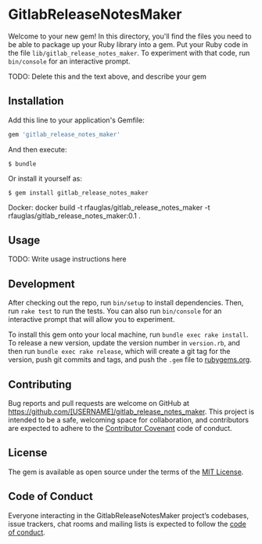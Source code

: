 # GitlabReleaseNotesMaker

Welcome to your new gem! In this directory, you'll find the files you need to be able to package up your Ruby library into a gem. Put your Ruby code in the file `lib/gitlab_release_notes_maker`. To experiment with that code, run `bin/console` for an interactive prompt.

TODO: Delete this and the text above, and describe your gem

## Installation

Add this line to your application's Gemfile:

```ruby
gem 'gitlab_release_notes_maker'
```

And then execute:

    $ bundle

Or install it yourself as:

    $ gem install gitlab_release_notes_maker

Docker:
docker build -t rfauglas/gitlab_release_notes_maker  -t rfauglas/gitlab_release_notes_maker:0.1 . 
## Usage

TODO: Write usage instructions here

## Development

After checking out the repo, run `bin/setup` to install dependencies. Then, run `rake test` to run the tests. You can also run `bin/console` for an interactive prompt that will allow you to experiment.

To install this gem onto your local machine, run `bundle exec rake install`. To release a new version, update the version number in `version.rb`, and then run `bundle exec rake release`, which will create a git tag for the version, push git commits and tags, and push the `.gem` file to [rubygems.org](https://rubygems.org).

## Contributing

Bug reports and pull requests are welcome on GitHub at https://github.com/[USERNAME]/gitlab_release_notes_maker. This project is intended to be a safe, welcoming space for collaboration, and contributors are expected to adhere to the [Contributor Covenant](http://contributor-covenant.org) code of conduct.

## License

The gem is available as open source under the terms of the [MIT License](https://opensource.org/licenses/MIT).

## Code of Conduct

Everyone interacting in the GitlabReleaseNotesMaker project’s codebases, issue trackers, chat rooms and mailing lists is expected to follow the [code of conduct](https://github.com/[USERNAME]/gitlab_release_notes_maker/blob/master/CODE_OF_CONDUCT.md).


